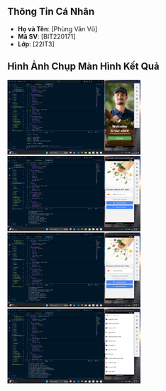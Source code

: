 
## Thông Tin Cá Nhân
- **Họ và Tên**: [Phùng Văn Vũ]
- **Mã SV**: [BIT220171]
- **Lớp**: [22IT3]

## Hình Ảnh Chụp Màn Hình Kết Quả
<p float="left">
    <img src="1.png" width="300" />
    <img src="2.png" width="300" />
    <img src="3.png" width="300" />
    <img src="4.png" width="300" />
</p>

